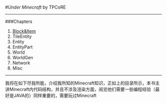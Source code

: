 #*Under Minecraft*
by TPCoRE

---
###Chapters
1. [Block&Item](Chapter1/.md)
2. TileEntity
3. Entity
4. EntityPart
5. World
6. WorldGen
7. Network
8. Misc

---
我将在如下尽我所能，介绍我所知的Minecraft知识，正如上的目录所示，本书主讲Minecraft内代码结构，并且不涉及渲染方面，阅览他们需要一些编程经验（最好是JAVA的）同样重要的，需要玩过Minecraft
